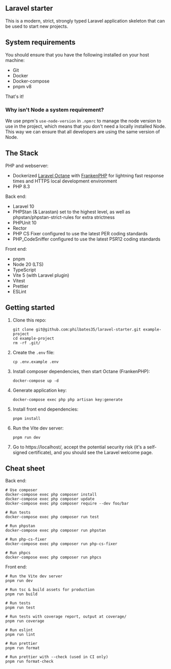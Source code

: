 ## Laravel starter

This is a modern, strict, strongly typed Laravel application skeleton that can be used to start new projects.

## System requirements

You should ensure that you have the following installed on your host machine:

* Git
* Docker
* Docker-compose
* pnpm v8

That's it!

### Why isn't Node a system requirement?

We use pnpm's `use-node-version` in `.npmrc` to manage the node version to use in the project, which means that you don't need a locally installed Node. This way we can ensure that all developers are using the same version of Node.

## The Stack

PHP and webserver:
* Dockerized [Laravel Octane](https://laravel.com/docs/10.x/octane) with [FrankenPHP](https://frankenphp.dev) for lightning fast response times and HTTPS local development environment
* PHP 8.3

Back end:
* Laravel 10
* PHPStan (& Larastan) set to the highest level, as well as phpstan/phpstan-strict-rules for extra strictness
* PHPUnit 10
* Rector
* PHP CS Fixer configured to use the latest PER coding standards
* PHP_CodeSniffer configured to use the latest PSR12 coding standards

Front end:
* pnpm
* Node 20 (LTS)
* TypeScript
* Vite 5 (with Laravel plugin)
* Vitest
* Prettier
* ESLint

## Getting started

1. Clone this repo:
   ```shell
   git clone git@github.com:philbates35/laravel-starter.git example-project
   cd example-project
   rm -rf .git/
   ```

2. Create the `.env` file:
   ```shell
   cp .env.example .env
   ```

3. Install composer dependencies, then start Octane (FrankenPHP):
    ```shell
    docker-compose up -d
    ```

4. Generate application key:
   ```shell
   docker-compose exec php php artisan key:generate
    ```

5. Install front end dependencies:
    ```shell
    pnpm install
    ```

6. Run the Vite dev server:

    ```shell
    pnpm run dev
    ```

7. Go to https://localhost/, accept the potential security risk (it's a self-signed certificate), and you should see the Laravel welcome page.

## Cheat sheet

Back end:

```shell
# Use composer
docker-compose exec php composer install
docker-compose exec php composer update
docker-compose exec php composer require --dev foo/bar

# Run tests
docker-compose exec php composer run test

# Run phpstan
docker-compose exec php composer run phpstan

# Run php-cs-fixer
docker-compose exec php composer run php-cs-fixer

# Run phpcs
docker-compose exec php composer run phpcs
```

Front end:

```shell
# Run the Vite dev server
pnpm run dev

# Run tsc & build assets for production
pnpm run build

# Run tests
pnpm run test

# Run tests with coverage report, output at coverage/
pnpm run coverage

# Run eslint
pnpm run lint

# Run prettier
pnpm run format

# Run prettier with --check (used in CI only)
pnpm run format-check
```
